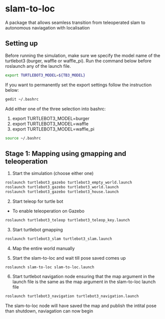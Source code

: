 # slam-to-loc

A package that allows seamless transition from teleoperated slam to autonomous naviagation with localisation


## Setting up

Before running the simulation, make sure we specify the model name of the turtlebot3 (burger, waffle or waffle_pi). Run the command below before roslaunch any of the launch file.

```bash
export TURTLEBOT3_MODEL=${TB3_MODEL}
```

If you want to permanently set the export settings follow the instruction below:

```bash
gedit ~/.bashrc
```

Add either one of the three selection into bashrc:
1. export TURTLEBOT3_MODEL=burger
2. export TURTLEBOT3_MODEL=waffle
3. export TURTLEBOT3_MODEL=waffle_pi

```bash
source ~/.bashrc
```

## Stage 1: Mapping using gmapping and teleoperation

1. Start the simulation (choose either one)

```bash
roslaunch turtlebot3_gazebo turtlebot3_empty_world.launch
roslaunch turtlebot3_gazebo turtlebot3_world.launch
roslaunch turtlebot3_gazebo turtlebot3_house.launch
```

2. Start teleop for turtle bot

- To enable teleoperation on Gazebo

```bash
roslaunch turtlebot3_teleop turtlebot3_teleop_key.launch
```

3. Start turtlebot gmapping

```bash
roslaunch turtlebot3_slam turtlebot3_slam.launch 
```

4. Map the entire world manually

5. Start the slam-to-loc and wait till pose saved comes up
```bash
roslaunch slam-to-loc slam-to-loc.launch
```

6. Start turtlebot navigation node ensuring that the map argument in the launch file is the same as the map argument in the slam-to-loc launch file
```bash
roslaunch turtlebot3_navigation turtlebot3_navigation.launch
```
The slam-to-loc node will have saved the map and publish the intital pose than shutdown, naviagation can now begin


